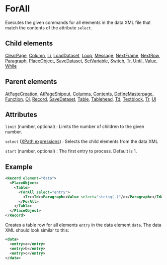 # ForAll



Executes the given commands for all elements in the data XML file that match the contents of the attribute `select`.



##  Child elements

[ClearPage](../clearpage.md), [Column](../column.md), [Li](../li.md), [LoadDataset](../loaddataset.md), [Loop](../loop.md), [Message](../message.md), [NextFrame](../nextframe.md), [NextRow](../nextrow.md), [Paragraph](../paragraph.md), [PlaceObject](../placeobject.md), [SaveDataset](../savedataset.md), [SetVariable](../setvariable.md), [Switch](../switch.md), [Tr](../tr.md), [Until](../until.md), [Value](../value.md), [While](../while.md)

##  Parent elements

[AtPageCreation](../atpagecreation.md), [AtPageShipout](../atpageshipout.md), [Columns](../columns.md), [Contents](../contents.md), [DefineMasterpage](../definemasterpage.md), [Function](../function.md), [Ol](../ol.md), [Record](../record.md), [SaveDataset](../savedataset.md), [Table](../table.md), [Tablehead](../tablehead.md), [Td](../td.md), [Textblock](../textblock.md), [Tr](../tr.md), [Ul](../ul.md)


## Attributes



`limit` (number, optional)
:   Limits the number of children to the given number.




`select` ([XPath expressions](../../../manual/xpath.md))
:   Selects the child elements from the data XML




`start` (number, optional)
:   The first entry to process. Default is 1.




## Example

```xml
<Record element="data">
  <PlaceObject>
    <Table>
      <ForAll select="entry">
        <Tr><Td><Paragraph><Value select="string(.)"/></Paragraph></Td></Tr>
      </ForAll>
    </Table>
  </PlaceObject>
</Record>
```

Creates a table row for all elements `entry` in the data element `data`. The data XML should look similar to this:


```xml
<data>
  <entry>a</entry>
  <entry>b</entry>
  <entry>c</entry>
</data>
```





